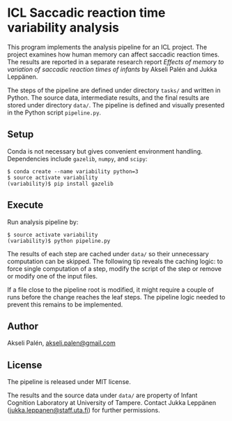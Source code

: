 # ICL Saccadic reaction time variability analysis

This program implements the analysis pipeline for an ICL project. The project examines how human memory can affect saccadic reaction times. The results are reported in a separate research report *Effects of memory to variation of saccadic reaction times of infants* by Akseli Palén and Jukka Leppänen.

The steps of the pipeline are defined under directory `tasks/` and written in Python. The source data, intermediate results, and the final results are stored under directory `data/`. The pipeline is defined and visually presented in the Python script `pipeline.py`.

## Setup

Conda is not necessary but gives convenient environment handling. Dependencies include `gazelib`, `numpy`, and `scipy`:

    $ conda create --name variability python=3
    $ source activate variability
    (variability)$ pip install gazelib

## Execute

Run analysis pipeline by:

    $ source activate variability
    (variability)$ python pipeline.py

The results of each step are cached under `data/` so their unnecessary computation can be skipped. The following tip reveals the caching logic: to force single computation of a step, modify the script of the step or remove or modify one of the input files.

If a file close to the pipeline root is modified, it might require a couple of runs before the change reaches the leaf steps. The pipeline logic needed to prevent this remains to be implemented.

## Author

Akseli Palén, akseli.palen@gmail.com

## License

The pipeline is released under MIT license.

The results and the source data under `data/` are property of Infant Cognition Laboratory at University of Tampere. Contact Jukka Leppänen (jukka.leppanen@staff.uta.fi) for further permissions.
